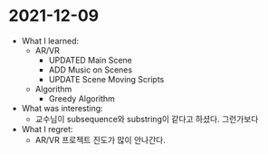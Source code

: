 # 2021-12-09

- What I learned: 
  - AR/VR
    - UPDATED Main Scene
    - ADD Music on Scenes
    - UPDATE Scene Moving Scripts
  - Algorithm
    - Greedy Algorithm
- What was interesting: 
  - 교수님이 subsequence와 substring이 같다고 하셨다. 그런가보다
- What I regret: 
  - AR/VR 프로젝트 진도가 많이 안나간다.